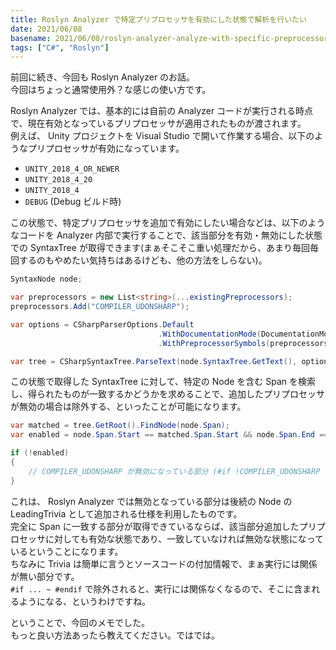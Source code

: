 ```yaml
---
title: Roslyn Analyzer で特定プリプロセッサを有効にした状態で解析を行いたい
date: 2021/06/08
basename: 2021/06/08/roslyn-analyzer-analyze-with-specific-preprocessor
tags: ["C#", "Roslyn"]
---
```


前回に続き、今回も Roslyn Analyzer のお話。  
今回はちょっと通常使用外？な感じの使い方です。

Roslyn Analyzer では、基本的には自前の Analyzer コードが実行される時点で、現在有効となっているプリプロセッサが適用されたものが渡されます。  
例えば、 Unity プロジェクトを Visual Studio で開いて作業する場合、以下のようなプリプロセッサが有効になっています。

- `UNITY_2018_4_OR_NEWER`
- `UNITY_2018_4_20`
- `UNITY_2018_4`
- `DEBUG` (Debug ビルド時)

この状態で、特定プリプロセッサを追加で有効にしたい場合などは、以下のようなコードを Analyzer 内部で実行することで、該当部分を有効・無効にした状態での SyntaxTree が取得できます(まぁそこそこ重い処理だから、あまり毎回毎回するのもやめたい気持ちはあるけども、他の方法をしらない)。

```csharp
SyntaxNode node;

var preprocessors = new List<string>(...existingPreprocessors);
preprocessors.Add("COMPILER_UDONSHARP");

var options = CSharpParserOptions.Default
                                 .WithDocumentationMode(DocumentationMode.None)
                                 .WithPreprocessorSymbols(preprocessors);

var tree = CSharpSyntaxTree.ParseText(node.SyntaxTree.GetText(), options);
```

この状態で取得した SyntaxTree に対して、特定の Node を含む Span を検索し、得られたものが一致するかどうかを求めることで、追加したプリプロセッサが無効の場合は除外する、といったことが可能になります。

```csharp
var matched = tree.GetRoot().FindNode(node.Span);
var enabled = node.Span.Start == matched.Span.Start && node.Span.End == matched.Span.End;

if (!enabled)
{
    // COMPILER_UDONSHARP が無効になっている部分 (#if !COMPILER_UDONSHARP など)
}
```

これは、 Roslyn Analyzer では無効となっている部分は後続の Node の LeadingTrivia として追加される仕様を利用したものです。  
完全に Span に一致する部分が取得できているならば、該当部分追加したプリプロセッサに対しても有効な状態であり、一致していなければ無効な状態になっているということになります。  
ちなみに Trivia は簡単に言うとソースコードの付加情報で、まぁ実行には関係が無い部分です。  
`#if ... ~ #endif` で除外されると、実行には関係なくなるので、そこに含まれるようになる、というわけですね。

ということで、今回のメモでした。  
もっと良い方法あったら教えてください。ではでは。
